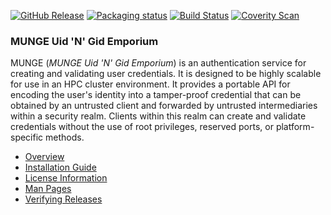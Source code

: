 [![GitHub Release](https://img.shields.io/github/release/dun/munge.svg)](https://github.com/dun/munge/releases/latest)
[![Packaging status](https://repology.org/badge/tiny-repos/munge.svg)](https://repology.org/metapackage/munge)
[![Build Status](https://travis-ci.org/dun/munge.svg?branch=master)](https://travis-ci.org/dun/munge)
[![Coverity Scan](https://scan.coverity.com/projects/dun-munge/badge.svg)](https://scan.coverity.com/projects/dun-munge)

### MUNGE Uid 'N' Gid Emporium

MUNGE (_MUNGE Uid 'N' Gid Emporium_) is an authentication service for creating
and validating user credentials.  It is designed to be highly scalable for
use in an HPC cluster environment.  It provides a portable API for encoding
the user's identity into a tamper-proof credential that can be obtained by an
untrusted client and forwarded by untrusted intermediaries within a security
realm.  Clients within this realm can create and validate credentials without
the use of root privileges, reserved ports, or platform-specific methods.

- [Overview](../../wiki/Man-7-munge)
- [Installation Guide](../../wiki/Installation-Guide)
- [License Information](../../wiki/License-Info)
- [Man Pages](../../wiki/Man-Pages)
- [Verifying Releases](../../wiki/Verifying-Releases)
